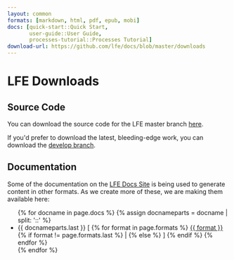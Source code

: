 ```yaml
---
layout: common
formats: [markdown, html, pdf, epub, mobi]
docs: [quick-start::Quick Start,
       user-guide::User Guide,
       processes-tutorial::Processes Tutorial]
download-url: https://github.com/lfe/docs/blob/master/downloads
---
```


# LFE Downloads

## Source Code

You can download the source code for the LFE master branch
<a href="https://github.com/rvirding/lfe/tarball/master">here</a>.

If you'd prefer to download the latest, bleeding-edge work, you can download
the <a href="https://github.com/rvirding/lfe/tarball/develop">develop
branch</a>.

## Documentation

Some of the documentation on the <a href="/">LFE Docs Site</a> is being used to
generate content in other formats. As we create more of these, we are making
them available here:

<ul>
{% for docname in page.docs %}
  {% assign docnameparts = docname | split: '::' %}
  <li>{{ docnameparts.last }} [
    {% for format in page.formats %}
      <a
      href="{{ page.download-url }}/{{ docnameparts.first }}.{{ format }}?raw=true">{{ format }}</a>
      {% if format != page.formats.last %}
        |
      {% else %}
        ]
      {% endif %}
    {% endfor %}
    </li>
{% endfor %}
</ul>
